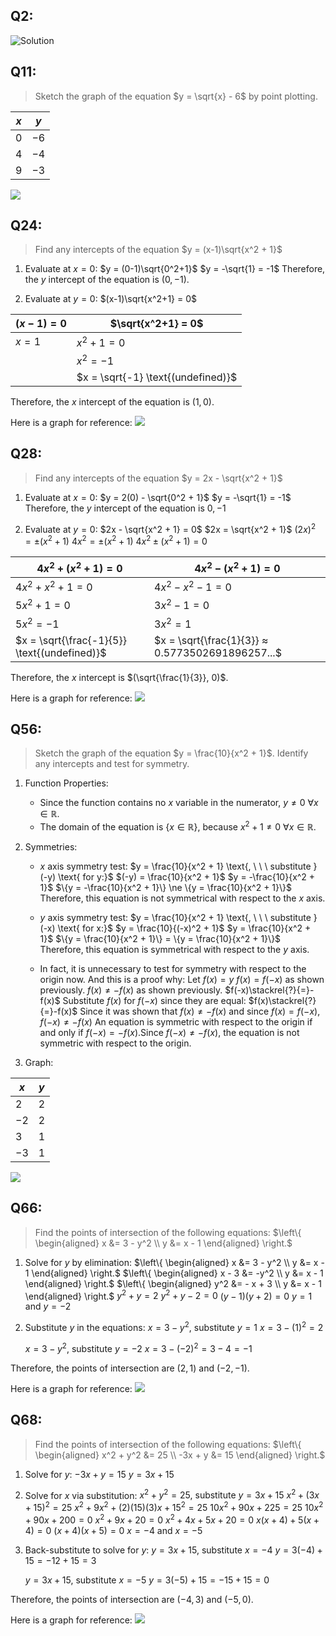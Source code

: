 
## Q2:
![Solution](exercises_1-4.png)


## Q11:

> Sketch the graph of the equation $y = \sqrt{x} - 6$ by point plotting. 

| $x$ | $y$ |
|---|---|
| $0$ | $-6$ |
| $4$ | $-4$ |
| $9$ | $-3$ |

![](exercise_11_graph.png)


## Q24:
> Find any intercepts of the equation $y = (x-1)\sqrt{x^2 + 1}$

1. Evaluate at $x = 0$:
	$y = (0-1)\sqrt{0^2+1}$
	$y = -\sqrt{1} = -1$
Therefore, the $y$ intercept of the equation is $(0, -1)$.

2. Evaluate at $y = 0$:
	$(x-1)\sqrt{x^2+1} = 0$

| $(x-1) = 0$ | $\sqrt{x^2+1} = 0$ |
| --- | --- |
| $x = 1$ | $x^2 + 1 = 0$ |
|      | $x^2 = -1$ |
|      | $x = \sqrt{-1} \text{(undefined)}$|

Therefore, the $x$ intercept of the equation is $(1, 0)$.

Here is a graph for reference:
![](exercise_24_graph.png)


## Q28:
> Find any intercepts of the equation $y = 2x - \sqrt{x^2 + 1}$

1. Evaluate at $x=0$:
	$y = 2(0) - \sqrt{0^2 + 1}$
	$y = -\sqrt{1} = -1$
Therefore, the $y$ intercept of the equation is $0,-1$

2. Evaluate at $y=0$:
	$2x - \sqrt{x^2 + 1} = 0$
	$2x = \sqrt{x^2 + 1}$
	$(2x)^2 = ±(x^2 + 1)$
	$4x^2 = ±(x^2 + 1)$
	$4x^2 ±(x^2 + 1) = 0$

| $4x^2 + (x^2 + 1) = 0$ | $4x^2 - (x^2 + 1) = 0$ |
| --- | --- |
| $4x^2 + x^2 + 1 = 0$| $4x^2 - x^2 - 1 = 0$ |
| $5x^2 + 1 = 0$ | $3x^2 - 1 = 0$
| $5x^2 = -1$ | $3x^2 = 1$ |
| $x = \sqrt{\frac{-1}{5}} \text{(undefined)}$ | $x = \sqrt{\frac{1}{3}} ≈ 0.5773502691896257...$ |

Therefore, the $x$ intercept is $(\sqrt{\frac{1}{3}}, 0)$.

Here is a graph for reference:
![](exercise_28_graph.png)


## Q56:

> Sketch the graph of the equation $y = \frac{10}{x^2 + 1}$. Identify any intercepts and test for symmetry.

1. Function Properties:
	- Since the function contains no $x$ variable in the numerator, $y \ne 0 \text{ } \forall x \in \mathbb{R}$.
	-  The domain of the equation is $\{x \in \mathbb{R}\}$, because $x^2 + 1 \ne 0 \text{ } \forall x \in \mathbb{R}$.

2. Symmetries:
	-  $x$ axis symmetry test:
		$y = \frac{10}{x^2 + 1} \text{, \ \ \ substitute } (-y) \text{ for y:}$
		$(-y) = \frac{10}{x^2 + 1}$
		$y = -\frac{10}{x^2 + 1}$
		$\{y = -\frac{10}{x^2 + 1}\} \ne \{y = \frac{10}{x^2 + 1}\}$
	Therefore, this equation is not symmetrical with respect to the $x$ axis.
	
	- $y$ axis symmetry test:
		$y = \frac{10}{x^2 + 1} \text{, \ \ \ substitute } (-x) \text{ for x:}$
		$y = \frac{10}{(-x)^2 + 1}$
		$y = \frac{10}{x^2 + 1}$
		$\{y = \frac{10}{x^2 + 1}\} = \{y = \frac{10}{x^2 + 1}\}$
	Therefore, this equation is symmetrical with respect to the $y$ axis.
	
	- In fact, it is unnecessary to test for symmetry with respect to the origin now. And this is a proof why:
		$\text{Let }f(x) = y\text{}$
		$f(x) = f(-x)\text{ as shown previously.}$
		$f(x) \ne -f(x) \text{ as shown previously.}$
		$f(-x)\stackrel{?}{=}-f(x)$
		$\text{Substitute }f(x)\text{ for }f(-x)\text{ since they are equal:}$
		$f(x)\stackrel{?}{=}-f(x)$
		$\text{Since it was shown that }f(x) \ne -f(x)\text{ and since }f(x) = f(-x)\text{, }$ 
		$f(-x) \ne -f(x)$		$\text{An equation is symmetric with respect to the origin if and only if }f(-x) = -f(x).$$\text{Since }f(-x) \ne -f(x)\text{, the equation is not symmetric with respect to the origin.}$

3. Graph:

| $x$ | $y$ | 
| --- | --- |
| $2$ | $2$ |
| $-2$ | $2$ |
| $3$ | $1$ |
| $-3$ | $1$ | 

![](exercise_56_graph.png)

## Q66:
> Find the points of intersection of the following equations:
   $\left\{ \begin{aligned}   x &= 3 - y^2 \\ y &= x - 1 \end{aligned} \right.$

1. Solve for $y$ by elimination:
	$\left\{ \begin{aligned}   x &= 3 - y^2 \\ y &= x - 1 \end{aligned} \right.$
	$\left\{ \begin{aligned}  x - 3 &= -y^2 \\ y &= x - 1 \end{aligned} \right.$
	$\left\{ \begin{aligned}   y^2 &= - x + 3 \\ y &= x - 1 \end{aligned} \right.$
	$y^2 + y = 2$
	$y^2 + y - 2 = 0$
	$(y-1)(y+2) = 0$
	$y = 1 \text{ and } y = -2$

2. Substitute $y$ in the equations:
	$x = 3 - y^2\text{, \ \ \ substitute }y=1$
	$x = 3 - (1)^2 = 2$
	
	$x = 3 - y^2\text{, \ \ \ substitute }y=-2$
	$x = 3 - (-2)^2 = 3 - 4 = -1$

Therefore, the points of intersection are $(2,1)$ and $(-2, -1)$.

Here is a graph for reference:
![](exercise_66_graph.png)

## Q68:
> Find the points of intersection of the following equations:
   $\left\{ \begin{aligned}   x^2 + y^2 &= 25 \\ -3x + y &= 15 \end{aligned} \right.$

1. Solve for $y$:
	$-3x + y = 15$
	$y = 3x+15$

2. Solve for $x$ via substitution:
	$x^2 + y^2 = 25\text{, \ \ \ substitute }y=3x+15$
	$x^2 + (3x + 15)^2 = 25$
	$x^2 + 9x^2 + (2)(15)(3)x + 15^2 = 25$
	$10x^2 + 90x + 225 = 25$
	$10x^2 +90x +200 = 0$
	$x^2 + 9x + 20 = 0$
	$x^2 + 4x + 5x + 20 = 0$
	$x(x + 4) + 5(x+4) = 0$
	$(x+4)(x+5) = 0$
	$x = -4\text{ and }x = -5$

3. Back-substitute to solve for $y$:
	$y = 3x + 15\text{, \ \ \ substitute }x=-4$
	$y = 3(-4) + 15 = -12 + 15 = 3$
	
	$y = 3x + 15\text{, \ \ \ substitute }x=-5$
	$y = 3(-5) + 15 = -15 + 15 = 0$

Therefore, the points of intersection are $(-4,3)$ and $(-5, 0)$.

Here is a graph for reference:
![](exercise_68_graph.png)